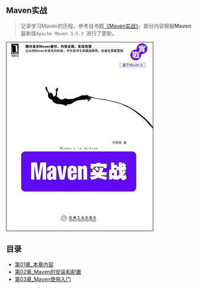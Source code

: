 ## Maven实战

> 记录学习Maven的历程，参考自书籍[《Maven实战》](https://book.douban.com/subject/5345682/)，部分内容根据**Maven**最新版`Apache Maven 3.5.3 `进行了更新。

![img](assets/s4524240.jpg)

## 目录

+ [第01章_本章内容](第01章_本章内容.md )
+ [第02章_Maven的安装和配置](第02章_Maven的安装和配置.md )
+ [第03章_Maven使用入门](第03章_Maven使用入门.md )
